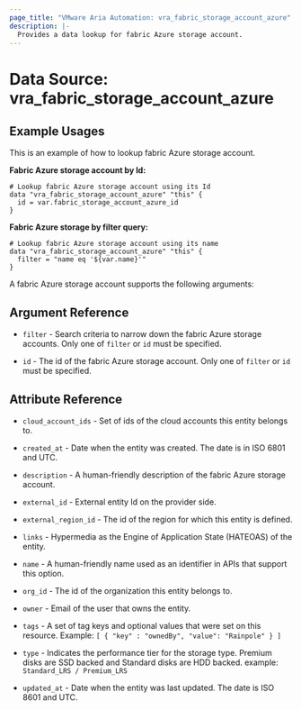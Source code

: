 ```yaml
---
page_title: "VMware Aria Automation: vra_fabric_storage_account_azure"
description: |-
  Provides a data lookup for fabric Azure storage account.
---
```


# Data Source: vra_fabric_storage_account_azure

## Example Usages

This is an example of how to lookup fabric Azure storage account.

**Fabric Azure storage account by Id:**

```hcl
# Lookup fabric Azure storage account using its Id
data "vra_fabric_storage_account_azure" "this" {
  id = var.fabric_storage_account_azure_id
}
```

**Fabric Azure storage by filter query:**

```hcl
# Lookup fabric Azure storage account using its name
data "vra_fabric_storage_account_azure" "this" {
  filter = "name eq '${var.name}'"
}
```

A fabric Azure storage account supports the following arguments:

## Argument Reference

* `filter` - Search criteria to narrow down the fabric Azure storage accounts. Only one of `filter` or `id` must be specified.

* `id` - The id of the fabric Azure storage account. Only one of `filter` or `id` must be specified.

## Attribute Reference

* `cloud_account_ids` - Set of ids of the cloud accounts this entity belongs to.

* `created_at` - Date when the entity was created. The date is in ISO 6801 and UTC.

* `description` - A human-friendly description of the fabric Azure storage account.

* `external_id` - External entity Id on the provider side.

* `external_region_id` - The id of the region for which this entity is defined.

* `links` - Hypermedia as the Engine of Application State (HATEOAS) of the entity.

* `name` - A human-friendly name used as an identifier in APIs that support this option.

* `org_id` - The id of the organization this entity belongs to.

* `owner` - Email of the user that owns the entity.

* `tags` -  A set of tag keys and optional values that were set on this resource. Example: `[ { "key" : "ownedBy", "value": "Rainpole" } ]`

* `type` -  Indicates the performance tier for the storage type. Premium disks are SSD backed and Standard disks are HDD backed. example: `Standard_LRS / Premium_LRS`

* `updated_at` - Date when the entity was last updated. The date is ISO 8601 and UTC.
